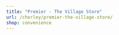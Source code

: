 ```yaml
---
title: "Premier - The Village Store"
url: /chorley/premier-the-village-store/
shop: convenience
---
```


